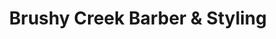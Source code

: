 ---
title: "Brushy Creek Barber & Styling"
url: /greenville/brushy-creek-barber-und-styling/
shop: Friseur
---